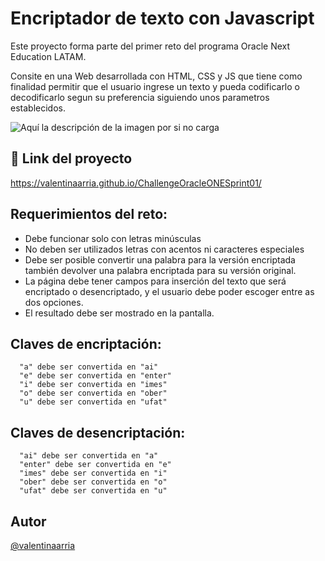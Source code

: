 
# Encriptador de texto con Javascript

Este proyecto forma parte del primer reto del programa Oracle Next Education LATAM. 

Consite en una Web desarrollada con HTML, CSS y JS que tiene como finalidad permitir que el usuario ingrese un texto y pueda codificarlo o decodificarlo segun su preferencia siguiendo unos parametros establecidos. 


![Aquí la descripción de la imagen por si no carga](https://raw.githubusercontent.com/valentinaarria/ChallengeOracleONESprint01/master/img/paginalive.gif)



## 🔗 Link del proyecto
https://valentinaarria.github.io/ChallengeOracleONESprint01/

## Requerimientos del reto:

- Debe funcionar solo con letras minúsculas
- No deben ser utilizados letras con acentos ni caracteres especiales
- Debe ser posible convertir una palabra para la versión encriptada también devolver una palabra encriptada para su versión original.
- La página debe tener campos para 
inserción del texto que será encriptado o desencriptado, y el usuario debe poder escoger entre as dos opciones.
- El resultado debe ser mostrado en la pantalla.


## Claves de encriptación:

      "a" debe ser convertida en "ai"
      "e" debe ser convertida en "enter"
      "i" debe ser convertida en "imes"
      "o" debe ser convertida en "ober"
      "u" debe ser convertida en "ufat"



## Claves de desencriptación:

      "ai" debe ser convertida en "a"
      "enter" debe ser convertida en "e"
      "imes" debe ser convertida en "i"
      "ober" debe ser convertida en "o"
      "ufat" debe ser convertida en "u"




## Autor

[@valentinaarria](https://github.com/Valentinaarria)
